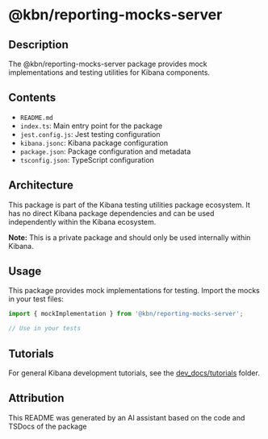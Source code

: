 # @kbn/reporting-mocks-server

## Description
The @kbn/reporting-mocks-server package provides mock implementations and testing utilities for Kibana components.

## Contents
- `README.md`
- `index.ts`: Main entry point for the package
- `jest.config.js`: Jest testing configuration
- `kibana.jsonc`: Kibana package configuration
- `package.json`: Package configuration and metadata
- `tsconfig.json`: TypeScript configuration

## Architecture

This package is part of the Kibana testing utilities package ecosystem. It has no direct Kibana package dependencies and can be used independently within the Kibana ecosystem.

**Note:** This is a private package and should only be used internally within Kibana.
## Usage

This package provides mock implementations for testing. Import the mocks in your test files:

```typescript
import { mockImplementation } from '@kbn/reporting-mocks-server';

// Use in your tests
```
## Tutorials

For general Kibana development tutorials, see the [dev_docs/tutorials](./dev_docs/tutorials) folder.

## Attribution
This README was generated by an AI assistant based on the code and TSDocs of the package
